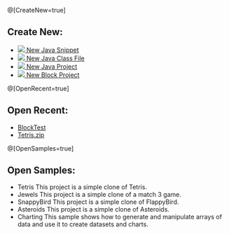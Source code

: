 
@[CreateNew=true]

## Create New:

* [![](https://reportmill.com/SnapCode/images/JeplFile_64.png) New Java Snippet ]( NewJavaReplButton )
* [![](https://reportmill.com/SnapCode/images/JavaFile_64.png) New Java Class File ]( NewJavaClassButton )
* [![](https://reportmill.com/SnapCode/images/Project_64.png) New Java Project ]( NewProjectButton )
* [![](https://reportmill.com/SnapCode/images/BlockProject_64.png) New Block Project ]( NewBlockProjectButton )

@[OpenRecent=true]

## Open Recent:

* [BlockTest](~/SnapCode/BlockTest)
* [Tetris.zip](https://reportmill.com/SnapCode/Samples/Tetris/Tetris.zip)

@[OpenSamples=true]

## Open Samples:

* Tetris
  [](https://reportmill.com/SnapCode/Samples/Tetris/Tetris.zip)
  This project is a simple clone of Tetris.
* Jewels
  [](https://reportmill.com/SnapCode/Samples/Jewels/Jewels.zip)
  This project is a simple clone of a match 3 game.
* SnappyBird
  [](https://reportmill.com/SnapCode/Samples/SnappyBird/SnappyBird.zip)
  This project is a simple clone of FlappyBird.
* Asteroids
  [](https://reportmill.com/SnapCode/Samples/Asteroids/Asteroids.zip)
  This project is a simple clone of Asteroids.
* Charting
  [](https://reportmill.com/SnapCode/Samples/Charting/Charting.jepl)
  This sample shows how to generate and manipulate arrays of data and use it to create datasets and charts.
